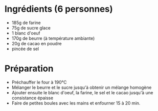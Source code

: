 # Ingrédients (6 personnes)
- 185g de farine
- 75g de sucre glace
- 1 blanc d'oeuf
- 170g de beurre (à température ambiante)
- 20g de cacao en poudre
- pincée de sel

# Préparation 
- Préchauffer le four à 190°C
- Mélanger le beurre et le sucre jusqu'à obtenir un mélange homogène
- Ajouter ensuite le blanc d'oeuf, la farine, le sel et le cacao jusqu'à une consistance épaisse
- Faire de petites boules avec les mains et enfourner 15 à 20 min. 
